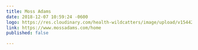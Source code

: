 ```yaml
---
title: Moss Adams
date: 2018-12-07 10:59:24 -0600
logo: https://res.cloudinary.com/health-wildcatters/image/upload/v1544201973/image.png
link: https://www.mossadams.com/home
published: false

---
```

